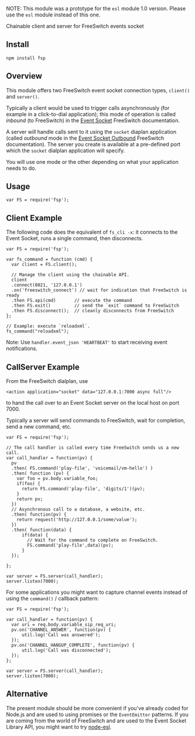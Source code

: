 NOTE: This module was a prototype for the `esl` module 1.0 version. Please use the `esl` module instead of this one.

Chainable client and server for FreeSwitch events socket

Install
-------

    npm install fsp

Overview
--------

This module offers two FreeSwitch event socket connection types, `client()` and `server()`.

Typically a client would be used to trigger calls asynchronously (for example in a click-to-dial application); this mode of operation is called *inbound* (to FreeSwitch) in the [Event Socket](http://wiki.freeswitch.org/wiki/Event_Socket) FreeSwitch documentation.

A server will handle calls sent to it using the `socket` diaplan application (called *outbound* mode in the [Event Socket Outbound](http://wiki.freeswitch.org/wiki/Event_Socket_Outbound) FreeSwitch documentation).  The server you create is available at a pre-defined port which the `socket` dialplan application will specify.

You will use one mode or the other depending on what your application needs to do.

Usage
-----

    var FS = require('fsp');

Client Example
--------------

The following code does the equivalent of `fs_cli -x`: it connects to the Event Socket, runs a single command, then disconnects.

    var FS = require('fsp');

    var fs_command = function (cmd) {
      var client = FS.client();

      // Manage the client using the chainable API.
      client
      .connect(8021, '127.0.0.1')
      .on('freeswitch_connect') // wait for indication that FreeSwitch is ready
      .then FS.api(cmd)       // execute the command
      .then FS.exit()         // send the `exit` command to FreeSwitch
      .then FS.disconnect();  // cleanly disconnects from FreeSwitch
    };

    // Example: execute `reloadxml`.
    fs_command("reloadxml");

Note: Use `handler.event_json 'HEARTBEAT'` to start receiving event notifications.

CallServer Example
------------------

From the FreeSwitch dialplan, use

    <action application="socket" data="127.0.0.1:7000 async full"/>

to hand the call over to an Event Socket server on the local host on port 7000.

Typically a server will send commands to FreeSwitch, wait for completion, send a new command, etc.

    var FS = require('fsp');

    // The call handler is called every time FreeSwitch sends us a new call.
    var call_handler = function(pv) {
      pv
      .then( FS.command('play-file', 'voicemail/vm-hello') )
      .then( function (pv) {
        var foo = pv.body.variable_foo;
        if(foo) {
          return FS.command('play-file', 'digits/1')(pv);
        }
        return pv;
      })
      // Asynchronous call to a database, a website, etc.
      .then( function(pv) {
        return request('http://127.0.0.1/some/value');
      })
      .then( function(data) {
          if(data) {
            // Wait for the command to complete on FreeSwitch.
            FS.command('play-file',data)(pv);
          }
      });

    };

    var server = FS.server(call_handler);
    server.listen(7000);

For some applications you might want to capture channel events instead of using the `command()` / callback pattern:

    var FS = require('fsp');

    var call_handler = function(pv) {
      var uri = req.body.variable_sip_req_uri;
      pv.on('CHANNEL_ANSWER', function(pv) {
          util.log('Call was answered');
      });
      pv.on('CHANNEL_HANGUP_COMPLETE', function(pv) {
          util.log('Call was disconnected');
      });
    };

    var server = FS.server(call_handler);
    server.listen(7000);

Alternative
-----------

The present module should be more convenient if you've already coded for Node.js and are used to using promises or the `EventEmitter` patterns.
If you are coming from the world of FreeSwitch and are used to the Event Socket Library API, you might want to try [node-esl](https://github.com/englercj/node-esl).
